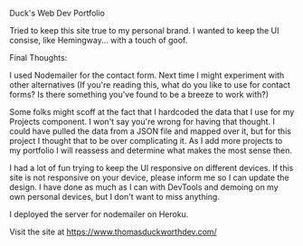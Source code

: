 Duck's Web Dev Portfolio

Tried to keep this site true to my personal brand. I wanted to keep the UI consise, like Hemingway... with a touch of goof.

Final Thoughts:

I used Nodemailer for the contact form. Next time I might experiment with other alternatives (If you're reading this, what do you like to use for contact forms? Is there something you've found to be a breeze to work with?)

Some folks might scoff at the fact that I hardcoded the data that I use for my Projects component. I won't say you're wrong for having that thought. I could have pulled the data from a JSON file and mapped over it, but for this project I thought that to be over complicating it. As I add more projects to my portfolio I will reassess and determine what makes the most sense then.

I had a lot of fun trying to keep the UI responsive on different devices. If this site is not responsive on your device, please inform me so I can update the design. I have done as much as I can with DevTools and demoing on my own personal devices, but I don't want to miss anything.

I deployed the server for nodemailer on Heroku.

Visit the site at https://www.thomasduckworthdev.com/
